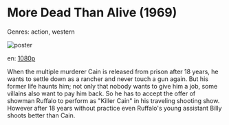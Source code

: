 # More Dead Than Alive (1969)

Genres: action, western

![poster](http://image.tmdb.org/t/p/w500/wG8NPh1JV0jWQ6BznO1wRTcE3hz.jpg)

en:
  [1080p](magnet:?xt=urn:btih:67D757EFCFC9D00C4101091F4006078D81874750&tr=udp://glotorrents.pw:6969/announce&tr=udp://tracker.opentrackr.org:1337/announce&tr=udp://torrent.gresille.org:80/announce&tr=udp://tracker.openbittorrent.com:80&tr=udp://tracker.coppersurfer.tk:6969&tr=udp://tracker.leechers-paradise.org:6969&tr=udp://p4p.arenabg.ch:1337&tr=udp://tracker.internetwarriors.net:1337)
  


When the multiple murderer Cain is released from prison after 18 years, he wants to settle down as a rancher and never touch a gun again. But his former life haunts him; not only that nobody wants to give him a job, some villains also want to pay him back. So he has to accept the offer of showman Ruffalo to perform as "Killer Cain" in his traveling shooting show. However after 18 years without practice even Ruffalo's young assistant Billy shoots better than Cain.